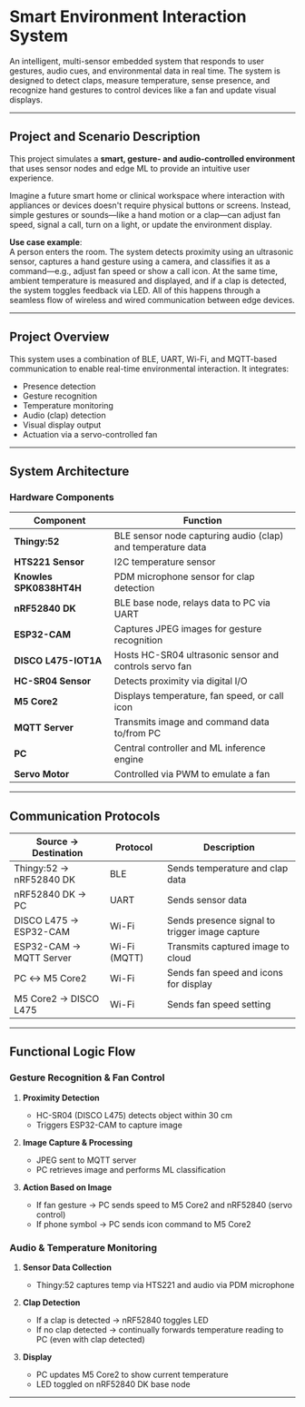 # Smart Environment Interaction System

An intelligent, multi-sensor embedded system that responds to user gestures, audio cues, and environmental data in real time. The system is designed to detect claps, measure temperature, sense presence, and recognize hand gestures to control devices like a fan and update visual displays.

---

## Project and Scenario Description

This project simulates a **smart, gesture- and audio-controlled environment** that uses sensor nodes and edge ML to provide an intuitive user experience.

Imagine a future smart home or clinical workspace where interaction with appliances or devices doesn't require physical buttons or screens. Instead, simple gestures or sounds—like a hand motion or a clap—can adjust fan speed, signal a call, turn on a light, or update the environment display.

**Use case example**:  
A person enters the room. The system detects proximity using an ultrasonic sensor, captures a hand gesture using a camera, and classifies it as a command—e.g., adjust fan speed or show a call icon. At the same time, ambient temperature is measured and displayed, and if a clap is detected, the system toggles feedback via LED. All of this happens through a seamless flow of wireless and wired communication between edge devices.

---

## Project Overview

This system uses a combination of BLE, UART, Wi-Fi, and MQTT-based communication to enable real-time environmental interaction. It integrates:
- Presence detection
- Gesture recognition
- Temperature monitoring
- Audio (clap) detection
- Visual display output
- Actuation via a servo-controlled fan

---

## System Architecture

### Hardware Components

| Component               | Function                                                               |
|------------------------|------------------------------------------------------------------------|
| **Thingy:52**           | BLE sensor node capturing audio (clap) and temperature data            |
| **HTS221 Sensor**       | I2C temperature sensor                                                 |
| **Knowles SPK0838HT4H** | PDM microphone sensor for clap detection                               |
| **nRF52840 DK**         | BLE base node, relays data to PC via UART                              |
| **ESP32-CAM**           | Captures JPEG images for gesture recognition                           |
| **DISCO L475-IOT1A**    | Hosts HC-SR04 ultrasonic sensor and controls servo fan                 |
| **HC-SR04 Sensor**      | Detects proximity via digital I/O                                      |
| **M5 Core2**            | Displays temperature, fan speed, or call icon                          |
| **MQTT Server**         | Transmits image and command data to/from PC                            |
| **PC**                  | Central controller and ML inference engine                             |
| **Servo Motor**         | Controlled via PWM to emulate a fan                                    |

---

## Communication Protocols

| Source → Destination     | Protocol      | Description                                     |
|--------------------------|---------------|-------------------------------------------------|
| Thingy:52 → nRF52840 DK  | BLE           | Sends temperature and clap data                 |
| nRF52840 DK → PC         | UART          | Sends sensor data                               |
| DISCO L475 → ESP32-CAM   | Wi-Fi         | Sends presence signal to trigger image capture  |
| ESP32-CAM → MQTT Server  | Wi-Fi (MQTT)  | Transmits captured image to cloud               |
| PC ↔ M5 Core2            | Wi-Fi         | Sends fan speed and icons for display           |
| M5 Core2 → DISCO L475    | Wi-Fi         | Sends fan speed setting                         |

---

## Functional Logic Flow

### Gesture Recognition & Fan Control

1. **Proximity Detection**
   - HC-SR04 (DISCO L475) detects object within 30 cm
   - Triggers ESP32-CAM to capture image

2. **Image Capture & Processing**
   - JPEG sent to MQTT server
   - PC retrieves image and performs ML classification

3. **Action Based on Image**
   - If fan gesture → PC sends speed to M5 Core2 and nRF52840 (servo control)
   - If phone symbol → PC sends icon command to M5 Core2

### Audio & Temperature Monitoring

1. **Sensor Data Collection**
   - Thingy:52 captures temp via HTS221 and audio via PDM microphone

2. **Clap Detection**
   - If a clap is detected → nRF52840 toggles LED
   - If no clap detected → continually forwards temperature reading to PC (even with clap detected)

3. **Display**
   - PC updates M5 Core2 to show current temperature
   - LED toggled on nRF52840 DK base node

---
